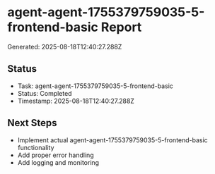 # agent-agent-1755379759035-5-frontend-basic Report

Generated: 2025-08-18T12:40:27.288Z

## Status
- Task: agent-agent-1755379759035-5-frontend-basic
- Status: Completed
- Timestamp: 2025-08-18T12:40:27.288Z

## Next Steps
- Implement actual agent-agent-1755379759035-5-frontend-basic functionality
- Add proper error handling
- Add logging and monitoring
